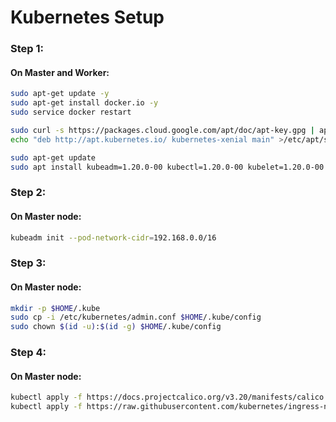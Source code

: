 
# Kubernetes Setup

### Step 1:

#### On Master and Worker:

```bash
sudo apt-get update -y
sudo apt-get install docker.io -y
sudo service docker restart

sudo curl -s https://packages.cloud.google.com/apt/doc/apt-key.gpg | apt-key add -
echo "deb http://apt.kubernetes.io/ kubernetes-xenial main" >/etc/apt/sources.list.d/kubernetes.list

sudo apt-get update
sudo apt install kubeadm=1.20.0-00 kubectl=1.20.0-00 kubelet=1.20.0-00 -y
```

### Step 2:

#### On Master node:

```bash
kubeadm init --pod-network-cidr=192.168.0.0/16
```

### Step 3:

#### On Master node:

```bash
mkdir -p $HOME/.kube
sudo cp -i /etc/kubernetes/admin.conf $HOME/.kube/config
sudo chown $(id -u):$(id -g) $HOME/.kube/config
```

### Step 4:

#### On Master node:

```bash
kubectl apply -f https://docs.projectcalico.org/v3.20/manifests/calico.yaml
kubectl apply -f https://raw.githubusercontent.com/kubernetes/ingress-nginx/controller-v0.49.0/deploy/static/provider/baremetal/deploy.yaml
```

